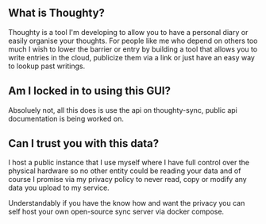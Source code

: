
## What is Thoughty?
Thoughty is a tool I'm developing to allow you to have a personal diary or easily organise your thoughts. For people like me who depend on others too much I wish to lower the barrier or entry by building a tool that allows you to write entries in the cloud, publicize them via a link or just have an easy way to lookup past writings.
## Am I locked in to using this GUI?
Absoluely not, all this does is use the api on thoughty-sync, public api documentation is being worked on.
## Can I trust you with this data?
I host a public instance that I use myself where I have full control over the physical hardware so no other entity could be reading your data and of course I promise via my privacy policy to never read, copy or modify any data you upload to my service.

Understandably if you have the know how and want the privacy you can self host your own open-source sync server via docker compose.
